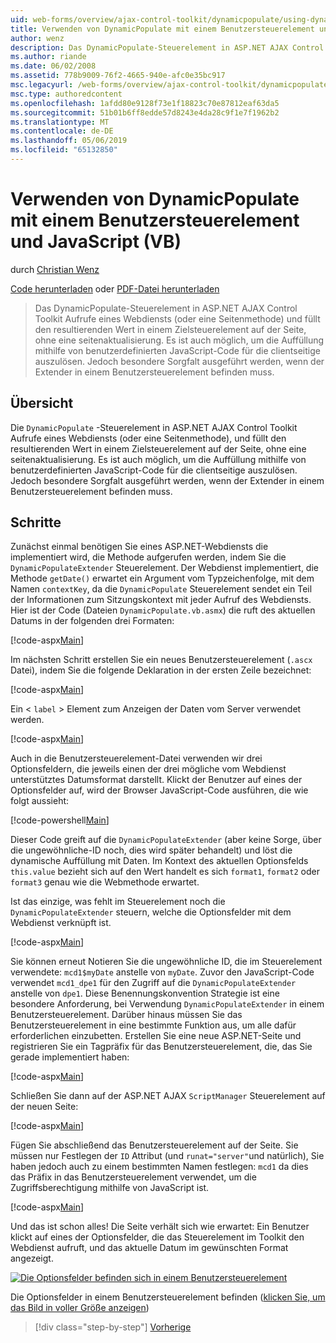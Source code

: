 ```yaml
---
uid: web-forms/overview/ajax-control-toolkit/dynamicpopulate/using-dynamicpopulate-with-a-user-control-and-javascript-vb
title: Verwenden von DynamicPopulate mit einem Benutzersteuerelement und JavaScript (VB) | Microsoft-Dokumentation
author: wenz
description: Das DynamicPopulate-Steuerelement in ASP.NET AJAX Control Toolkit Aufrufe eines Webdiensts (oder eine Seitenmethode) und füllt den resultierenden Wert in ein Zielsteuerelement, auf t...
ms.author: riande
ms.date: 06/02/2008
ms.assetid: 778b9009-76f2-4665-940e-afc0e35bc917
msc.legacyurl: /web-forms/overview/ajax-control-toolkit/dynamicpopulate/using-dynamicpopulate-with-a-user-control-and-javascript-vb
msc.type: authoredcontent
ms.openlocfilehash: 1afdd80e9128f73e1f18823c70e87812eaf63da5
ms.sourcegitcommit: 51b01b6ff8edde57d8243e4da28c9f1e7f1962b2
ms.translationtype: MT
ms.contentlocale: de-DE
ms.lasthandoff: 05/06/2019
ms.locfileid: "65132850"
---
```

# <a name="using-dynamicpopulate-with-a-user-control-and-javascript-vb"></a>Verwenden von DynamicPopulate mit einem Benutzersteuerelement und JavaScript (VB)

durch [Christian Wenz](https://github.com/wenz)

[Code herunterladen](http://download.microsoft.com/download/d/8/f/d8f2f6f9-1b7c-46ad-9252-e1fc81bdea3e/dynamicpopulate2.vb.zip) oder [PDF-Datei herunterladen](http://download.microsoft.com/download/b/6/a/b6ae89ee-df69-4c87-9bfb-ad1eb2b23373/dynamicpopulate2VB.pdf)

> Das DynamicPopulate-Steuerelement in ASP.NET AJAX Control Toolkit Aufrufe eines Webdiensts (oder eine Seitenmethode) und füllt den resultierenden Wert in einem Zielsteuerelement auf der Seite, ohne eine seitenaktualisierung. Es ist auch möglich, um die Auffüllung mithilfe von benutzerdefinierten JavaScript-Code für die clientseitige auszulösen. Jedoch besondere Sorgfalt ausgeführt werden, wenn der Extender in einem Benutzersteuerelement befinden muss.

## <a name="overview"></a>Übersicht

Die `DynamicPopulate` -Steuerelement in ASP.NET AJAX Control Toolkit Aufrufe eines Webdiensts (oder eine Seitenmethode), und füllt den resultierenden Wert in einem Zielsteuerelement auf der Seite, ohne eine seitenaktualisierung. Es ist auch möglich, um die Auffüllung mithilfe von benutzerdefinierten JavaScript-Code für die clientseitige auszulösen. Jedoch besondere Sorgfalt ausgeführt werden, wenn der Extender in einem Benutzersteuerelement befinden muss.

## <a name="steps"></a>Schritte

Zunächst einmal benötigen Sie eines ASP.NET-Webdiensts die implementiert wird, die Methode aufgerufen werden, indem Sie die `DynamicPopulateExtender` Steuerelement. Der Webdienst implementiert, die Methode `getDate()` erwartet ein Argument vom Typzeichenfolge, mit dem Namen `contextKey`, da die `DynamicPopulate` Steuerelement sendet ein Teil der Informationen zum Sitzungskontext mit jeder Aufruf des Webdiensts. Hier ist der Code (Dateien `DynamicPopulate.vb.asmx`) die ruft des aktuellen Datums in der folgenden drei Formaten:

[!code-aspx[Main](using-dynamicpopulate-with-a-user-control-and-javascript-vb/samples/sample1.aspx)]

Im nächsten Schritt erstellen Sie ein neues Benutzersteuerelement (`.ascx` Datei), indem Sie die folgende Deklaration in der ersten Zeile bezeichnet:

[!code-aspx[Main](using-dynamicpopulate-with-a-user-control-and-javascript-vb/samples/sample2.aspx)]

Ein &lt; `label` &gt; Element zum Anzeigen der Daten vom Server verwendet werden.

[!code-aspx[Main](using-dynamicpopulate-with-a-user-control-and-javascript-vb/samples/sample3.aspx)]

Auch in die Benutzersteuerelement-Datei verwenden wir drei Optionsfeldern, die jeweils einen der drei mögliche vom Webdienst unterstütztes Datumsformat darstellt. Klickt der Benutzer auf eines der Optionsfelder auf, wird der Browser JavaScript-Code ausführen, die wie folgt aussieht:

[!code-powershell[Main](using-dynamicpopulate-with-a-user-control-and-javascript-vb/samples/sample4.ps1)]

Dieser Code greift auf die `DynamicPopulateExtender` (aber keine Sorge, über die ungewöhnliche-ID noch, dies wird später behandelt) und löst die dynamische Auffüllung mit Daten. Im Kontext des aktuellen Optionsfelds `this.value` bezieht sich auf den Wert handelt es sich `format1`, `format2` oder `format3` genau wie die Webmethode erwartet.

Ist das einzige, was fehlt im Steuerelement noch die `DynamicPopulateExtender` steuern, welche die Optionsfelder mit dem Webdienst verknüpft ist.

[!code-aspx[Main](using-dynamicpopulate-with-a-user-control-and-javascript-vb/samples/sample5.aspx)]

Sie können erneut Notieren Sie die ungewöhnliche ID, die im Steuerelement verwendete: `mcd1$myDate` anstelle von `myDate`. Zuvor den JavaScript-Code verwendet `mcd1_dpe1` für den Zugriff auf die `DynamicPopulateExtender` anstelle von `dpe1`. Diese Benennungskonvention Strategie ist eine besondere Anforderung, bei Verwendung `DynamicPopulateExtender` in einem Benutzersteuerelement. Darüber hinaus müssen Sie das Benutzersteuerelement in eine bestimmte Funktion aus, um alle dafür erforderlichen einzubetten. Erstellen Sie eine neue ASP.NET-Seite und registrieren Sie ein Tagpräfix für das Benutzersteuerelement, die, das Sie gerade implementiert haben:

[!code-aspx[Main](using-dynamicpopulate-with-a-user-control-and-javascript-vb/samples/sample6.aspx)]

Schließen Sie dann auf der ASP.NET AJAX `ScriptManager` Steuerelement auf der neuen Seite:

[!code-aspx[Main](using-dynamicpopulate-with-a-user-control-and-javascript-vb/samples/sample7.aspx)]

Fügen Sie abschließend das Benutzersteuerelement auf der Seite. Sie müssen nur Festlegen der `ID` Attribut (und `runat="server"`und natürlich), Sie haben jedoch auch zu einem bestimmten Namen festlegen: `mcd1` da dies das Präfix in das Benutzersteuerelement verwendet, um die Zugriffsberechtigung mithilfe von JavaScript ist.

[!code-aspx[Main](using-dynamicpopulate-with-a-user-control-and-javascript-vb/samples/sample8.aspx)]

Und das ist schon alles! Die Seite verhält sich wie erwartet: Ein Benutzer klickt auf eines der Optionsfelder, die das Steuerelement im Toolkit den Webdienst aufruft, und das aktuelle Datum im gewünschten Format angezeigt.

[![Die Optionsfelder befinden sich in einem Benutzersteuerelement](using-dynamicpopulate-with-a-user-control-and-javascript-vb/_static/image2.png)](using-dynamicpopulate-with-a-user-control-and-javascript-vb/_static/image1.png)

Die Optionsfelder in einem Benutzersteuerelement befinden ([klicken Sie, um das Bild in voller Größe anzeigen](using-dynamicpopulate-with-a-user-control-and-javascript-vb/_static/image3.png))

> [!div class="step-by-step"]
> [Vorherige](dynamically-populating-a-control-using-javascript-code-vb.md)
